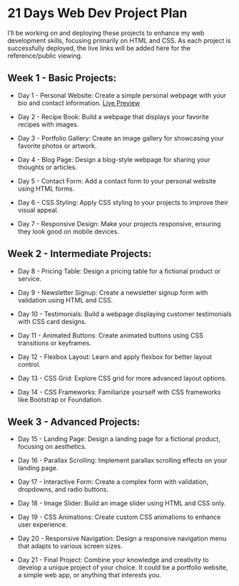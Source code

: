 # 21 Days Web Dev Project Plan
I’ll be working on and deploying these projects to enhance my web development skills, focusing primarily on HTML and CSS.
As each project is successfully deployed, the live links will be added here for the reference/public viewing.
## Week 1 - Basic Projects:

- Day 1 - Personal Website:
Create a simple personal webpage with your bio and contact information.
[Live Preview](https://personal-website-7dw5.onrender.com)

- Day 2 - Recipe Book:
Build a webpage that displays your favorite recipes with images.

- Day 3 - Portfolio Gallery:
Create an image gallery for showcasing your favorite photos or artwork.

- Day 4 - Blog Page:
Design a blog-style webpage for sharing your thoughts or articles.

- Day 5 - Contact Form:
Add a contact form to your personal website using HTML forms.

- Day 6 - CSS Styling:
Apply CSS styling to your projects to improve their visual appeal.

- Day 7 - Responsive Design:
Make your projects responsive, ensuring they look good on mobile devices.

## Week 2 - Intermediate Projects:

- Day 8 - Pricing Table:
Design a pricing table for a fictional product or service.

- Day 9 - Newsletter Signup:
Create a newsletter signup form with validation using HTML and CSS.

- Day 10 - Testimonials:
Build a webpage displaying customer testimonials with CSS card designs.

- Day 11 - Animated Buttons:
Create animated buttons using CSS transitions or keyframes.

- Day 12 - Flexbox Layout:
Learn and apply flexbox for better layout control.

- Day 13 - CSS Grid:
Explore CSS grid for more advanced layout options.

- Day 14 - CSS Frameworks:
Familiarize yourself with CSS frameworks like Bootstrap or Foundation.

## Week 3 - Advanced Projects:

- Day 15 - Landing Page:
Design a landing page for a fictional product, focusing on aesthetics.

- Day 16 - Parallax Scrolling:
Implement parallax scrolling effects on your landing page.

- Day 17 - Interactive Form:
Create a complex form with validation, dropdowns, and radio buttons.

- Day 18 - Image Slider:
Build an image slider using HTML and CSS only.

- Day 19 - CSS Animations:
Create custom CSS animations to enhance user experience.

- Day 20 - Responsive Navigation:
Design a responsive navigation menu that adapts to various screen sizes.

- Day 21 - Final Project:
Combine your knowledge and creativity to develop a unique project of your choice. It could be a portfolio website, a simple web app, or anything that interests you.
